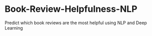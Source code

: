 # Book-Review-Helpfulness-NLP
Predict which book reviews are the most helpful using NLP and Deep Learning
